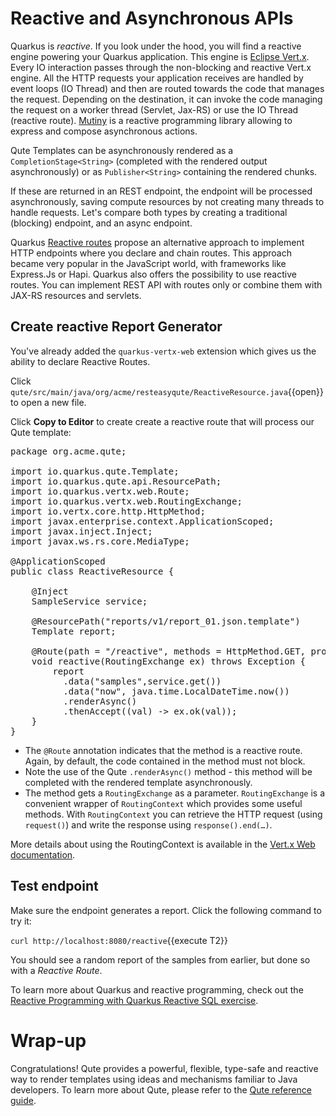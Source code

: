 # Reactive and Asynchronous APIs

Quarkus is _reactive_. If you look under the hood, you will find a reactive engine powering your Quarkus application. This engine is [Eclipse Vert.x](https://vertx.io). Every IO interaction passes through the non-blocking and reactive Vert.x engine. All the HTTP requests your application receives are handled by event loops (IO Thread) and then are routed towards the code that manages the request. Depending on the destination, it can invoke the code managing the request on a worker thread (Servlet, Jax-RS) or use the IO Thread (reactive route). [Mutiny](https://github.com/smallrye/smallrye-mutiny) is a reactive programming library allowing to express and compose asynchronous actions.

Qute Templates can be asynchronously rendered as a `CompletionStage<String>` (completed with the rendered output asynchronously) or as `Publisher<String>` containing the rendered chunks.

If these are returned in an REST endpoint, the endpoint will be processed asynchronously, saving compute resources by not creating many threads to handle requests. Let's compare both types by creating a traditional (blocking) endpoint, and an async endpoint.

Quarkus [Reactive routes](https://quarkus.io/guides/reactive-routes) propose an alternative approach to implement HTTP endpoints where you declare and chain routes. This approach became very popular in the JavaScript world, with frameworks like Express.Js or Hapi. Quarkus also offers the possibility to use reactive routes. You can implement REST API with routes only or combine them with JAX-RS resources and servlets.

## Create reactive Report Generator

You've already added the `quarkus-vertx-web` extension which gives us the ability to declare Reactive Routes.

Click `qute/src/main/java/org/acme/resteasyqute/ReactiveResource.java`{{open}} to open a new file.

Click **Copy to Editor** to create create a reactive route that will process our Qute template:

<pre class="file" data-filename="./qute/src/main/java/org/acme/resteasyqute/ReactiveResource.java" data-target="replace">
package org.acme.qute;

import io.quarkus.qute.Template;
import io.quarkus.qute.api.ResourcePath;
import io.quarkus.vertx.web.Route;
import io.quarkus.vertx.web.RoutingExchange;
import io.vertx.core.http.HttpMethod;
import javax.enterprise.context.ApplicationScoped;
import javax.inject.Inject;
import javax.ws.rs.core.MediaType;

@ApplicationScoped
public class ReactiveResource {

    @Inject
    SampleService service;

    @ResourcePath(&quot;reports/v1/report_01.json.template&quot;)
    Template report;

    @Route(path = &quot;/reactive&quot;, methods = HttpMethod.GET, produces = MediaType.APPLICATION_JSON)
    void reactive(RoutingExchange ex) throws Exception {
        report
          .data(&quot;samples&quot;,service.get())
          .data(&quot;now&quot;, java.time.LocalDateTime.now())
          .renderAsync()
          .thenAccept((val) -&gt; ex.ok(val));
    }
}
</pre>

* The `@Route` annotation indicates that the method is a reactive route. Again, by default, the code contained in the method must not block.
* Note the use of the Qute `.renderAsync()` method - this method will be completed with the rendered template asynchronously.
* The method gets a `RoutingExchange` as a parameter. `RoutingExchange` is a convenient wrapper of `RoutingContext` which provides some useful methods. With `RoutingContext` you can retrieve the HTTP request (using `request()`) and write the response using `response().end(…​)`.

More details about using the RoutingContext is available in the [Vert.x Web documentation](https://vertx.io/docs/vertx-web/java/).

## Test endpoint

Make sure the endpoint generates a report. Click the following command to try it:

`curl http://localhost:8080/reactive`{{execute T2}}

You should see a random report of the samples from earlier, but done so with a _Reactive Route_.

To learn more about Quarkus and reactive programming, check out the [Reactive Programming with Quarkus Reactive SQL exercise](https://learn.openshift.com/middleware/courses/middleware-quarkus/reactive-sql).

# Wrap-up

Congratulations! Qute provides a powerful, flexible, type-safe and reactive way to render templates using ideas and mechanisms familiar to Java developers. To learn more about Qute, please refer to the [Qute reference guide](https://quarkus.io/guides/qute-reference).


